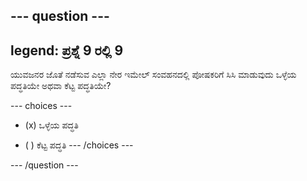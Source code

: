 --- question ---
---
legend: ಪ್ರಶ್ನೆ 9 ರಲ್ಲಿ 9
---

ಯುವಜನರ ಜೊತೆ ನಡೆಸುವ ಎಲ್ಲಾ ನೇರ ಇಮೇಲ್ ಸಂವಹನದಲ್ಲಿ ಪೋಷಕರಿಗೆ ಸಿಸಿ ಮಾಡುವುದು ಒಳ್ಳೆಯ ಪದ್ಧತಿಯೇ ಅಥವಾ ಕೆಟ್ಟ ಪದ್ಧತಿಯೇ?

--- choices ---
- (x) ಒಳ್ಳೆಯ ಪದ್ಧತಿ

- ( ) ಕೆಟ್ಟ ಪದ್ಧತಿ --- /choices ---

--- /question ---
